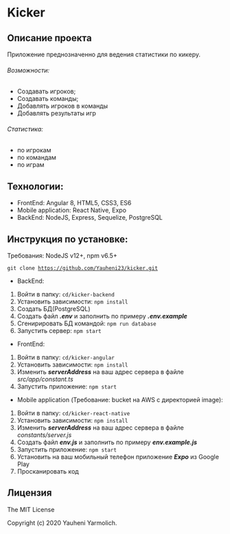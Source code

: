 # Kicker
## Описание проекта
Приложение преднозначенно для ведения статистики по кикеру.
###### Возможности:
* Создавать игроков;
* Создавать команды;
* Добавлять игроков в команды
* Добавлять результаты игр
###### Статистика:
* по игрокам
* по командам
* по играм

## Технологии:
* FrontEnd: Angular 8, HTML5, CSS3, ES6
* Mobile application: React Native, Expo
* BackEnd: NodeJS, Express, Sequelize, PostgreSQL

## Инструкция по установке:
Требования: NodeJS v12+, npm v6.5+

<code>git clone https://github.com/Yauheni23/kicker.git</code>

* BackEnd:
1. Войти в папку: ```cd/kicker-backend```
2. Установить зависимости: ```npm install```
3. Создать БД(PostgreSQL)
4. Создать файл ***.env*** и заполнить по примеру ***.env.example***
5. Сгенирировать БД командой: ```npm run database```
6. Запустить сервер: ```npm start```
* FrontEnd: 
1. Войти в папку: ```cd/kicker-angular```
2. Установить зависимости: ```npm install```
3. Изменить ***serverAddress*** на ваш адрес сервера в файле *src/app/constant.ts* 
4. Запустить приложение: ```npm start```
* Mobile application
(Требование: bucket на AWS с директорией image):
1. Войти в папку: ```cd/kicker-react-native```
2. Установить зависимости: ```npm install```
3. Изменить ***serverAddress*** на ваш адрес сервера в файле *constants/server.js* 
4. Создать файл ***env.js*** и заполнить по примеру ***env.example.js***
5. Запустить приложение: ```npm start```
6. Установить на ваш мобильный телефон приложение ***Expo*** из Google Play
7. Просканировать код

## Лицензия 
The MIT License

Copyright (c) 2020 Yauheni Yarmolich.

